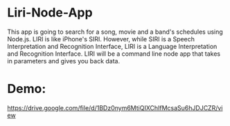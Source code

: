 # Liri-Node-App
This app is going to search for a song, movie and a band's schedules using Node.js. LIRI is like iPhone's SIRI. However, while SIRI is a Speech Interpretation and Recognition Interface, LIRI is a Language Interpretation and Recognition Interface. LIRI will be a command line node app that takes in parameters and gives you back data.

# Demo:
https://drive.google.com/file/d/1BDz0nym6MtiQIXChIfMcsaSu6hJDJCZR/view